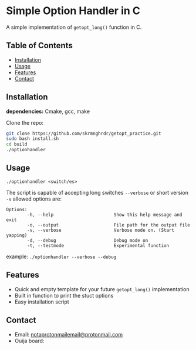 # Simple Option Handler in C
A simple implementation of `getopt_long()` function in C.

## Table of Contents
- [Installation](#installation)
- [Usage](#usage)
- [Features](#features)
 - [Contact](#contact)
 
## Installation
**dependencies:** Cmake, gcc, make

Clone the repo: 
```bash
git clone https://github.com/skrmnghrdr/getopt_practice.git
sudo bash install.sh
cd build
./optionhandler

```

## Usage
`./optionhandler <switch/es>`

The script is capable of accepting long switches `--verbose` or short version `-v`
allowed options are:

```
Options:
        -h, --help                       Show this help message and exit
        -o, --output                     File path for the output file
        -v, --verbose                    Verbose mode on. (Start yapping)
        -d, --debug                      Debug mode on
        -t, --testmode                   Experimental function
```

example:
`./optionhandler --verbose --debug`


## Features
- Quick and empty template for your future `getopt_long()` implementation
- Built in function to print the stuct options 
- Easy installation script

## Contact
 - Email: notaprotonmailemail@protonmail.com
 - Ouija board: 
